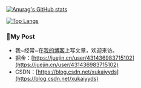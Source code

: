 [![Anurag's GitHub stats](https://github-readme-stats.vercel.app/api?username=xukaiyyds&hide=contribs,prs&count_private=true&show_icons=true&theme=tokyonight)](https://github.com/xukaiyyds)

[![Top Langs](https://github-readme-stats.vercel.app/api/top-langs/?username=xukaiyyds&hide=html&layout=compact)](https://github.com/xukaiyyds)

### 📝My Post

- 我~经常~在[我的博客](https://blog.xukaiyyds.cn/)上写文章，欢迎来访。
- 掘金：[https://juejin.cn/user/431436983715102](https://juejin.cn/user/431436983715102)
- CSDN：[https://blog.csdn.net/xukaiyyds](https://blog.csdn.net/xukaiyyds)
